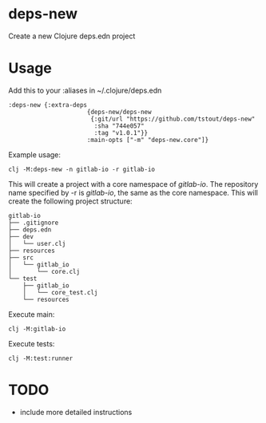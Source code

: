 # deps-new
Create a new Clojure deps.edn project

# Usage
Add this to your :aliases in ~/.clojure/deps.edn
```
:deps-new {:extra-deps
                      {deps-new/deps-new
                       {:git/url "https://github.com/tstout/deps-new"
                        :sha "744e057"
                        :tag "v1.0.1"}}
                      :main-opts ["-m" "deps-new.core"]}
```
Example usage:
```
clj -M:deps-new -n gitlab-io -r gitlab-io
```
This will create a project with a core namespace of _gitlab-io_. The repository name specified by -r
is _gitlab-io_, the same as the core namespace. This will create the following project structure:
```
gitlab-io
├── .gitignore
├── deps.edn
├── dev
│   └── user.clj
├── resources
├── src
│   └── gitlab_io
│       └── core.clj
└── test
    ├── gitlab_io
    │   └── core_test.clj
    └── resources
```
Execute main:
```
clj -M:gitlab-io
```

Execute tests:
```
clj -M:test:runner
```
# TODO
- include more detailed instructions